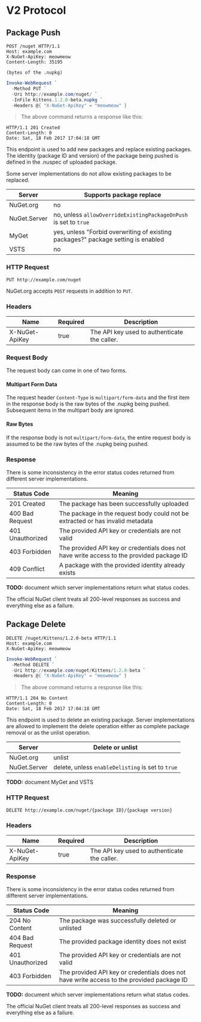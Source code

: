# V2 Protocol

## Package Push

```http
POST /nuget HTTP/1.1
Host: example.com
X-NuGet-ApiKey: meowmeow
Content-Length: 35195

(bytes of the .nupkg)
````

```powershell
Invoke-WebRequest `
  -Method PUT `
  -Uri http://example.com/nuget/ `
  -InFile Kittens.1.2.0-beta.nupkg `
  -Headers @{ "X-NuGet-ApiKey" = "meowmeow" }
```

> The above command returns a response like this:

```
HTTP/1.1 201 Created
Content-Length: 0
Date: Sat, 18 Feb 2017 17:04:18 GMT
```

This endpoint is used to add new packages and replace existing packages. The identity (package ID and version) of the
package being pushed is defined in the .nuspec of uploaded package.

<aside>Some server implementations do not allow existing packages to be replaced.</aside>

Server       | Supports package replace
---------    | ------------------------
NuGet.org    | no
NuGet.Server | no, unless `allowOverrideExistingPackageOnPush` is set to `true`
MyGet        | yes, unless "Forbid overwriting of existing packages?" package setting is enabled
VSTS         | no

### HTTP Request

`PUT http://example.com/nuget`

<aside>NuGet.org accepts <code>POST</code> requests in addition to <code>PUT</code>.</aside>

### Headers

Name           | Required | Description
-------------- | -------- | -----------
X-NuGet-ApiKey | true     | The API key used to authenticate the caller.

### Request Body

The request body can come in one of two forms.

#### Multipart Form Data

The request header `Content-Type` is `multipart/form-data` and the first item in the response body is the raw bytes of
the .nupkg being pushed. Subsequent items in the multipart body are ignored.

#### Raw Bytes

If the response body is not `multipart/form-data`, the entire request body is assumed to be the raw bytes of the .nupkg
being pushed.

### Response

<aside>There is some inconsistency in the error status codes returned from different server implementations.</aside>

Status Code      | Meaning
---------------- | -------
201 Created      | The package has been successfully uploaded
400 Bad Request  | The package in the request body could not be extracted or has invalid metadata
401 Unauthorized | The provided API key or credentials are not valid
403 Forbidden    | The provided API key or credentials does not have write access to the provided package ID
409 Conflict     | A package with the provided identity already exists

**TODO:** document which server implementations return what status codes.

The official NuGet client treats all 200-level responses as success and everything else as a failure.

## Package Delete

```http
DELETE /nuget/Kittens/1.2.0-beta HTTP/1.1
Host: example.com
X-NuGet-ApiKey: meowmeow
````

```powershell
Invoke-WebRequest `
  -Method DELETE `
  -Uri http://example.com/nuget/Kittens/1.2.0-beta `
  -Headers @{ "X-NuGet-ApiKey" = "meowmeow" }
```

> The above command returns a response like this:

```
HTTP/1.1 204 No Content
Content-Length: 0
Date: Sat, 18 Feb 2017 17:04:18 GMT
```

This endpoint is used to delete an existing package. Server implementations are allowed to implement the delete
operation either as complete package removal or as the unlist operation.

Server       | Delete or unlist
---------    | ------------------------
NuGet.org    | unlist
NuGet.Server | delete, unless `enableDelisting` is set to `true`

**TODO:** document MyGet and VSTS

### HTTP Request

`DELETE http://example.com/nuget/{package ID}/{package version}`

### Headers

Name           | Required | Description
-------------- | -------- | -----------
X-NuGet-ApiKey | true     | The API key used to authenticate the caller.

### Response

<aside>There is some inconsistency in the error status codes returned from different server implementations.</aside>

Status Code      | Meaning
---------------- | -------
204 No Content   | The package was successfully deleted or unlisted
404 Bad Request  | The provided package identity does not exist
401 Unauthorized | The provided API key or credentials are not valid
403 Forbidden    | The provided API key or credentials does not have write access to the provided package ID

**TODO:** document which server implementations return what status codes.

The official NuGet client treats all 200-level responses as success and everything else as a failure.
